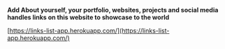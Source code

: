 
**Add About yourself, your portfolio, websites, projects and social media handles links on this website to showcase to the world**


[https://links-list-app.herokuapp.com/](https://links-list-app.herokuapp.com/)